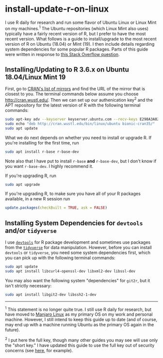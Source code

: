 # install-update-r-on-linux

I use R daily for research and run some flavor of Ubuntu Linux or Linux Mint on my machines.<sup>1</sup>
The Ubuntu repositories (which Linux Mint also uses) typically have a fairly recent version of R, but I prefer to have the most recent version.
What follows is a guide to install/upgrade to the most recent version of R on Ubuntu (18.04) or Mint (19).
I then include details regarding system dependencies for some popular R packages.
Parts of this guide were written in response to [this Stack Overflow question](https://stackoverflow.com/questions/46214061/how-to-upgrade-r-in-linux/).

## Installing/Updating to R 3.6.x on Ubuntu 18.04/Linux Mint 19

First, go to [CRAN's list of mirrors](https://cran.r-project.org/mirrors.html) and find the URL of the mirror that is closest to you.
The terminal commands below assume you choose http://cran.wustl.edu/.
Then we can set up our authenication key<sup>2</sup> and the APT repository for the latest version of R with the following terminal commands:

```bash
sudo apt-key adv --keyserver keyserver.ubuntu.com --recv-keys E298A3A825C0D65DFD57CBB651716619E084DAB9
sudo echo "deb http://cran.wustl.edu/bin/linux/ubuntu bionic-cran35/" | sudo tee -a /etc/apt/sources.list
sudo apt update
```

What we do next depends on whether you need to install or upgrade R.
If you're installing for the first time, run

```bash
sudo apt install r-base r-base-dev
```

Note also that I have put to install `r-base` **and** `r-base-dev`, but I don't know if you want `r-base-dev`.
I highly recommend it.

If you're upgrading R, run

```bash
sudo apt upgrade
```

If you're upgrading R, to make sure you have all of your R packages available, in a new R session run

```r
update.packages(checkBuilt = TRUE, ask = FALSE)
```

## Installing System Dependencies for `devtools` and/or `tidyverse`

I use [`devtools`](https://CRAN.R-project.org/package=devtools) for R package development and sometimes use packages from the [`tidyverse`](https://CRAN.R-project.org/package=tidyverse) for data manipulation.
However, before you can install `devtools` or `tidyverse`, you need some system dependencies first, which you can pick up with the following terminal commands:

```bash
sudo apt update
sudo apt install libcurl4-openssl-dev libxml2-dev libssl-dev
```

You may also want the following system "dependencies" for `git2r`, but it isn't strictly necessary:

```bash
sudo apt install libgit2-dev libssh2-1-dev
```

-----

<sup>1</sup> This statement is no longer quite true.
I still use R daily for research, but have moved to [Manjaro Linux](https://manjaro.org/) as my primary OS on my work and personal machine.
However, I still intend to keep this guide up to date (and of course, may end up with a machine running Ubuntu as the primary OS again in the future).

<sup>2</sup> I put here the full key, though many other guides you may see will use only the "short key."
I have updated this guide to use the full key out of security concerns (see [here](https://forums.sonarr.tv/t/ubuntu-apt-repo-key-collision-security-concern/20285), for example).
